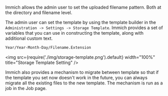 Immich allows the admin user to set the uploaded filename pattern. Both at the directory and filename level.

The admin user can set the template by using the template builder in the `Administration -> Settings -> Storage Template`. Immich provides a set of variables that you can use in constructing the template, along with additional custom text.

```bash title="Default template"
Year/Year-Month-Day/Filename.Extension
```

<img src={require('./img/storage-template.png').default} width="100%" title="Storage Template Setting" />

Immich also provides a mechanism to migrate between template so that if the template you set now doesn't work in the future, you can always migrate all the existing files to the new template. The mechanism is run as a job in the Job page.

